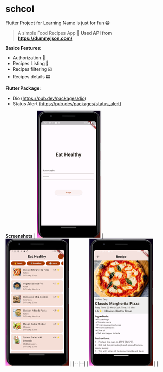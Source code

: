 # schcol
 Flutter Project for Learning
 Name is just for fun 😁

> A simple Food Recipes App 📱
**Used API from https://dummyjson.com/**

**Basice Features:**
 - Authorization 🔏
 - Recipes Listing 📃
 - Recipes filtering ☑️
 - Recipes details 📟

**Flutter Package:**
 - Dio (https://pub.dev/packages/dio)
 - Status Alert (https://pub.dev/packages/status_alert)


**Screenshots**
| <img src="https://github.com/shahzadadeem/schcol/blob/main/Screenshot_1.png?raw=true" width=200 height=400> | <img src="https://github.com/shahzadadeem/schcol/blob/main/Screenshot_2.png?raw=true" width=200 height=400> |
|--|--|
| <img src="https://github.com/shahzadadeem/schcol/blob/main/Screenshot_3.png?raw=true" width=200 height=400> |  |


